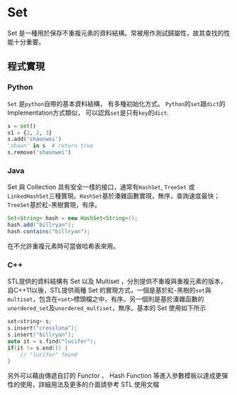 # Set

Set 是一種用於保存不重複元素的資料結構。常被用作測試歸屬性，故其查找的性能十分重要。

## 程式實現

### Python

`Set` 是`python`自帶的基本資料結構， 有多種初始化方式。 `Python`的`set`跟`dict`的Implementation方式類似， 可以認爲`set`是只有`key`的`dict`.

```python
s = set()
s1 = {1, 2, 3}
s.add('shaunwei')
'shaun' in s  # return true
s.remove('shaunwei')
```


### Java

Set 與 Collection 具有安全一樣的接口，通常有`HashSet`, `TreeSet` 或 `LinkedHashSet`三種實現。`HashSet`基於湊雜函數實現，無序，查詢速度最快；`TreeSet`基於紅-黑樹實現，有序。

```java
Set<String> hash = new HashSet<String>();
hash.add("billryan");
hash.contains("billryan");
```

在不允許重複元素時可當做哈希表來用。

### C++

STL提供的資料結構有 Set 以及 Multiset ，分別提供不重複與重複元素的版本，自C++11以後，STL提供兩種 Set 的實現方式，一個是基於紅-黑樹的`set`與`multiset`，包含在`<set>`標頭檔之中，有序。另一個則是基於湊雜函數的`unordered_set`及`unordered_multiset`，無序。基本的 Set 使用如下所示

```C++
set<string> s;
s.insert("crossluna");
s.insert("billryan");
auto it = s.find("lucifer");
if(it != s.end()) {
    // "lucifer" found
}
```
另外可以藉由傳遞自訂的 Functor 、 Hash Function 等進入參數模板以達成更彈性的使用，詳細用法及更多的介面請參考 STL 使用文檔
